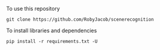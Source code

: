 To use this repository
```
git clone https://github.com/RobyJacob/scenerecognition
```

To install libraries and dependencies
```
pip install -r requirements.txt -U
```
